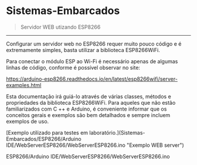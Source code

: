 # Sistemas-Embarcados

>Servidor WEB utizando ESP8266
------

Configurar um servidor web no ESP8266 requer muito pouco código e é extremamente simples, basta utilizar a biblioteca ESP8266WiFi.

Para conectar o módulo ESP ao Wi-Fi é necessário apenas de algumas linhas de código, conforme é possível observar no site:

https://arduino-esp8266.readthedocs.io/en/latest/esp8266wifi/server-examples.html

Esta documentação irá guiá-lo através de várias classes, métodos e propriedades da biblioteca ESP8266WiFi. Para aqueles que não estão familiarizados com C ++ e Arduino, é conveniente informar que os conceitos gerais e exemplos são bem detalhados e sempre incluem exemplos de uso.

[Exemplo utilizado para testes em laboratório.](Sistemas-Embarcados/ESP8266/Arduino IDE/WebServerESP8266/WebServerESP8266.ino "Exemplo WEB server")
    
ESP8266/Arduino IDE/WebServerESP8266/WebServerESP8266.ino
